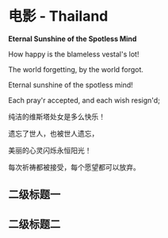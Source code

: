 # 电影 - Thailand

**Eternal Sunshine of the Spotless Mind**

How happy is the blameless vestal's lot!

The world forgetting, by the world forgot.

Eternal sunshine of the spotless mind!

Each pray'r accepted, and each wish resign'd;

纯洁的维斯塔处女是多么快乐！

遗忘了世人，也被世人遗忘，

美丽的心灵闪烁永恒阳光！

每次祈祷都被接受，每个愿望都可以放弃。

## 二级标题一

## 二级标题二

